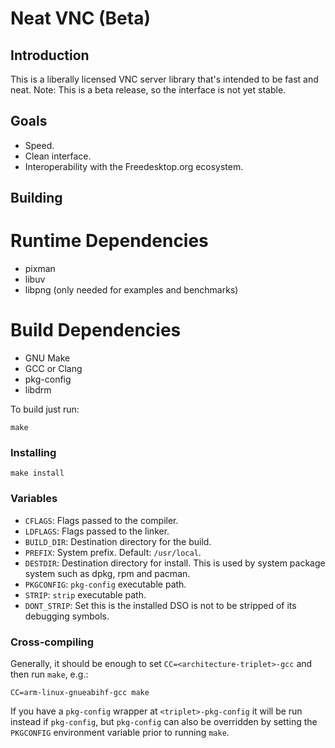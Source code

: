 # Neat VNC (Beta)

## Introduction
This is a liberally licensed VNC server library that's intended to be fast and
neat. Note: This is a beta release, so the interface is not yet stable.

## Goals
 * Speed.
 * Clean interface.
 * Interoperability with the Freedesktop.org ecosystem.

## Building

# Runtime Dependencies
 * pixman
 * libuv
 * libpng (only needed for examples and benchmarks)

# Build Dependencies
 * GNU Make
 * GCC or Clang
 * pkg-config
 * libdrm

To build just run:
```
make 
```

### Installing
```
make install
```

### Variables
 * `CFLAGS`: Flags passed to the compiler.
 * `LDFLAGS`: Flags passed to the linker.
 * `BUILD_DIR`: Destination directory for the build.
 * `PREFIX`: System prefix. Default: `/usr/local`.
 * `DESTDIR`: Destination directory for install. This is used by system
   package system such as dpkg, rpm and pacman.
 * `PKGCONFIG`: `pkg-config` executable path.
 * `STRIP`: `strip` executable path.
 * `DONT_STRIP`: Set this is the installed DSO is not to be stripped of its
   debugging symbols.

### Cross-compiling
Generally, it should be enough to set `CC=<architecture-triplet>-gcc` and then
run `make`, e.g.:
```
CC=arm-linux-gnueabihf-gcc make
```
If you have a `pkg-config` wrapper at `<triplet>-pkg-config` it will be run
instead if `pkg-config`, but `pkg-config` can also be overridden by setting the
`PKGCONFIG` environment variable prior to running `make`.
